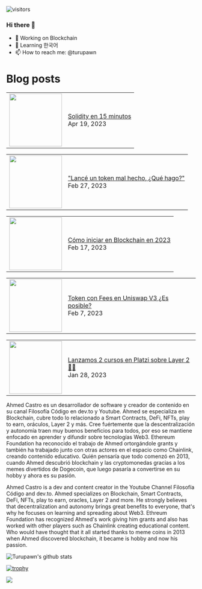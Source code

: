 ![visitors](https://visitor-badge.glitch.me/badge?page_id=turupawn.turupawn)

### Hi there 👋

- 🔭 Working on Blockchain
- 🌱 Learning 한국어
- 📫 How to reach me: @turupawn

# Blog posts

<!-- BLOG-POST-LIST:START --><table><tr><td><a href="https://www.youtube.com/watch?v=SAQ5Cvt_ePg"><img width="140px" src="https://i.ytimg.com/vi/SAQ5Cvt_ePg/mqdefault.jpg"></a></td>
<td><a href="https://www.youtube.com/watch?v=SAQ5Cvt_ePg">Solidity en 15 minutos</a><br/>Apr 19, 2023</td></tr></table>
<table><tr><td><a href="https://www.youtube.com/watch?v=j4Uvc6heHks"><img width="140px" src="https://i.ytimg.com/vi/j4Uvc6heHks/mqdefault.jpg"></a></td>
<td><a href="https://www.youtube.com/watch?v=j4Uvc6heHks">&quot;Lancé un token mal hecho, ¿Qué hago?&quot;</a><br/>Feb 27, 2023</td></tr></table>
<table><tr><td><a href="https://www.youtube.com/watch?v=TMC-QCUSh0Q"><img width="140px" src="https://i.ytimg.com/vi/TMC-QCUSh0Q/mqdefault.jpg"></a></td>
<td><a href="https://www.youtube.com/watch?v=TMC-QCUSh0Q">Cómo iniciar en Blockchain en 2023</a><br/>Feb 17, 2023</td></tr></table>
<table><tr><td><a href="https://www.youtube.com/watch?v=XaHmTjNoVJs"><img width="140px" src="https://i.ytimg.com/vi/XaHmTjNoVJs/mqdefault.jpg"></a></td>
<td><a href="https://www.youtube.com/watch?v=XaHmTjNoVJs">Token con Fees en Uniswap V3 ¿Es posible?</a><br/>Feb 7, 2023</td></tr></table>
<table><tr><td><a href="https://www.youtube.com/watch?v=zmGKkFvENDM"><img width="140px" src="https://i.ytimg.com/vi/zmGKkFvENDM/mqdefault.jpg"></a></td>
<td><a href="https://www.youtube.com/watch?v=zmGKkFvENDM">Lanzamos 2 cursos en Platzi sobre Layer 2 🚀🚀</a><br/>Jan 28, 2023</td></tr></table>
<!-- BLOG-POST-LIST:END -->

<!-- YOUTUBE:START -->
<!-- YOUTUBE:END -->

Ahmed Castro es un desarrollador de software y creador de contenido en su canal Filosofía Código en dev.to y Youtube. Ahmed se especializa en Blockchain, cubre todo lo relacionado a Smart Contracts, DeFi, NFTs, play to earn, oráculos, Layer 2 y más. Cree fuértemente que la descentralización y autonomía traen muy buenos beneficios para todos, por eso se mantiene enfocado en aprender y difundir sobre tecnologías Web3. Ethereum Foundation ha reconocido el trabajo de Ahmed ortorgándole grants y también ha trabajado junto con otras actores en el espacio como Chainlink, creando contenido educativo. Quién pensaría que todo comenzó en 2013, cuando Ahmed descubrió blockchain y las cryptomonedas gracias a los memes divertidos de Dogecoin, que luego pasaría a convertirse en su hobby y ahora es su pasión.

Ahmed Castro is a dev and content creator in the Youtube Channel Filosofía Código and dev.to. Ahmed specializes on Blockchain, Smart Contracts, DeFi, NFTs, play to earn, oracles, Layer 2 and more. He strongly believes that decentralization and autonomy brings great benefits to everyone, that's why he focuses on learning and spreading about Web3. Ethreum Foundation has recognized Ahmed's work giving him grants and also has worked with other players such as Chainlink creating educational content. Who would have thought that it all started thanks to meme coins in 2013 when Ahmed discovered blockchain, it became is hobby and now his passion.

![Turupawn's github stats](https://github-readme-stats.vercel.app/api?username=turupawn&show_icons=true)

[![trophy](https://github-profile-trophy.vercel.app/?username=Turupawn&theme=onedark)](https://github.com/ryo-ma/github-profile-trophy)

<a href="https://github.com/anuraghazra/github-readme-stats">
  <!-- Change the `github-readme-stats.anuraghazra1.vercel.app` to `github-readme-stats.vercel.app`  -->
  <img align="center" src="https://github-readme-stats.anuraghazra1.vercel.app/api/top-langs/?username=Turupawn&layout=compact&theme=radical" />
</a>

<!--
**Turupawn/Turupawn** is a ✨ _special_ ✨ repository because its `README.md` (this file) appears on your GitHub profile.

Here are some ideas to get you started:

- 🔭 I’m currently working on ...
- 🌱 I’m currently learning ...
- 👯 I’m looking to collaborate on ...
- 🤔 I’m looking for help with ...
- 💬 Ask me about ...
- 📫 How to reach me: ...
- 😄 Pronouns: ...
- ⚡ Fun fact: ...
-->
